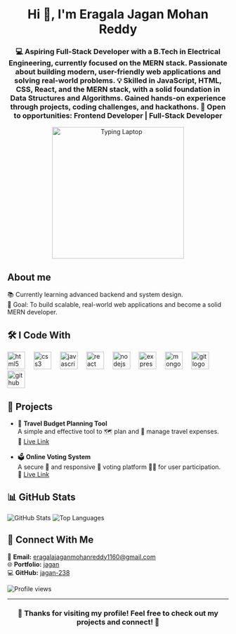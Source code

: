 <h1 align="center">Hi 👋, I'm Eragala Jagan Mohan Reddy</h1>

<h3 align="center">
💻 Aspiring Full-Stack Developer with a B.Tech in Electrical Engineering, currently focused on the MERN stack. Passionate about building modern, user-friendly web applications and solving real-world problems. 💡 Skilled in JavaScript, HTML, CSS, React, and the MERN stack, with a solid foundation in Data Structures and Algorithms. Gained hands-on experience through projects, coding challenges, and hackathons. 💼 Open to opportunities: Frontend Developer | Full-Stack Developer
</h3>


<p align="center">
  <img src="https://media.giphy.com/media/L8K62iTDkzGX6/giphy.gif" alt="Typing Laptop" width="300" />
</p>


<h2 align="left">About me</h2>

<p align="left">
📚 Currently learning advanced backend and system design.<br>
🎯 Goal: To build scalable, real-world web applications and become a solid MERN developer.
</p>

<h2 align="left">🛠️ I Code With</h2>

<div align="left">
  <img src="https://cdn.jsdelivr.net/gh/devicons/devicon/icons/html5/html5-original.svg" height="40" alt="html5 logo" />
  <img width="12" />
  <img src="https://cdn.jsdelivr.net/gh/devicons/devicon/icons/css3/css3-original.svg" height="40" alt="css3 logo" />
  <img width="12" />
  <img src="https://cdn.jsdelivr.net/gh/devicons/devicon/icons/javascript/javascript-original.svg" height="40" alt="javascript logo" />
  <img width="12" />
  <img src="https://cdn.jsdelivr.net/gh/devicons/devicon/icons/react/react-original.svg" height="40" alt="react logo" />
  <img width="12" />
  <img src="https://cdn.jsdelivr.net/gh/devicons/devicon/icons/nodejs/nodejs-original.svg" height="40" alt="nodejs logo" />
  <img width="12" />
  <img src="https://cdn.jsdelivr.net/gh/devicons/devicon/icons/express/express-original.svg" height="40" alt="express logo" />
  <img width="12" />
  <img src="https://cdn.jsdelivr.net/gh/devicons/devicon/icons/mongodb/mongodb-original.svg" height="40" alt="mongodb logo" />
  <img width="12" />
  <img src="https://cdn.jsdelivr.net/gh/devicons/devicon/icons/git/git-original.svg" height="40" alt="git logo" />
  <img width="12" />
  <img src="https://cdn.jsdelivr.net/gh/devicons/devicon/icons/github/github-original.svg" height="40" alt="github logo" />
</div>

<h2 align="left">🌟 Projects</h2>

<ul>
  <li>
    🧳 <strong>Travel Budget Planning Tool</strong><br/>
    A simple and effective tool to 🗺️ plan and 💸 manage travel expenses.<br/>
    🔗 <a href="https://zesty-entremet-4ec3aa.netlify.app/">Live Link</a>
  </li><br/>
  <li>
    🗳️ <strong>Online Voting System</strong><br/>
    A secure 🔐 and responsive 📱 voting platform 🧑‍💻 for user participation.<br/>
    🔗 <a href="https://onlinevotingsys.netlify.app/">Live Link</a>
  </li>
</ul>

<h2 align="left">📊 GitHub Stats</h2>

<p align="left">
  <img src="https://github-readme-stats.vercel.app/api?username=jagan-238&show_icons=true&theme=radical" alt="GitHub Stats" />
  <img src="https://github-readme-stats.vercel.app/api/top-langs/?username=jagan-238&layout=compact&theme=radical" alt="Top Languages" />
</p>
<h2 align="left">🤝 Connect With Me</h2>

<p align="left">
📧 <strong>Email:</strong> 
<a href="mailto:eragalajaganmohanreddy1160@gmail.com">eragalajaganmohanreddy1160@gmail.com</a><br>
🌐 <strong>Portfolio:</strong> 
<a href="https://jagan-mohan-reddy-portfolio.netlify.app/" target="_blank">jagan</a><br>
💻 <strong>GitHub:</strong> 
<a href="https://github.com/jagan-238" target="_blank">jagan-238</a>

</p>

<p align="left">
  <img src="https://komarev.com/ghpvc/?username=jagan-238&label=Profile%20views&color=0e75b6&style=flat" alt="Profile views" />
</p>

---

<h3 align="center">🚀 Thanks for visiting my profile! Feel free to check out my projects and connect! 🤗</h3>

